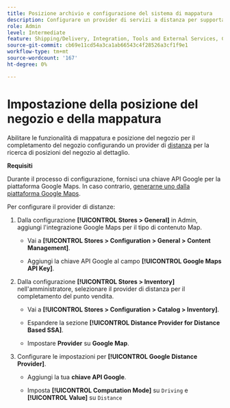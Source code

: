 ```yaml
---
title: Posizione archivio e configurazione del sistema di mappatura
description: Configurare un provider di servizi a distanza per supportare la mappatura della posizione del negozio nell'interfaccia utente della vetrina. Le soluzioni Store Fulfillment richiedono un fornitore a distanza per abilitare la ricerca nel punto vendita al dettaglio e altre funzionalità di mappatura e pianificazione per il flusso di lavoro di implementazione end-to-end.
role: Admin
level: Intermediate
feature: Shipping/Delivery, Integration, Tools and External Services, Configuration
source-git-commit: cb69e11cd54a3ca1ab66543c4f28526a3cf1f9e1
workflow-type: tm+mt
source-wordcount: '167'
ht-degree: 0%

---
```


# Impostazione della posizione del negozio e della mappatura

Abilitare le funzionalità di mappatura e posizione del negozio per il completamento del negozio configurando un provider di [distanza](https://experienceleague.adobe.com/en/docs/commerce-admin/inventory/configuration/distance-priority-algorithm) per la ricerca di posizioni del negozio al dettaglio.

**Requisiti**

Durante il processo di configurazione, fornisci una chiave API Google per la piattaforma Google Maps. In caso contrario, [generarne uno dalla piattaforma Google Maps](https://experienceleague.adobe.com/en/docs/commerce-admin/inventory/configuration/distance-priority-algorithm#configure-google-maps).

Per configurare il provider di distanze:

1. Dalla configurazione **[!UICONTROL Stores > General]** in Admin, aggiungi l&#39;integrazione Google Maps per il tipo di contenuto Map.

   - Vai a **[!UICONTROL Stores > Configuration  > General > Content Management]**.

   - Aggiungi la chiave API Google al campo **[!UICONTROL Google Maps API Key]**.

1. Dalla configurazione **[!UICONTROL Stores > Inventory]** nell&#39;amministratore, selezionare il provider di distanza per il completamento del punto vendita.

   - Vai a **[!UICONTROL Stores > Configuration > Catalog > Inventory]**.

   - Espandere la sezione **[!UICONTROL Distance Provider for Distance Based SSA]**.

   - Impostare **Provider** su **Google Map**.

1. Configurare le impostazioni per **[!UICONTROL Google Distance Provider]**.

   - Aggiungi la tua **chiave API Google**.

   - Imposta **[!UICONTROL Computation Mode]** su `Driving` e **[!UICONTROL Value]** su `Distance`
